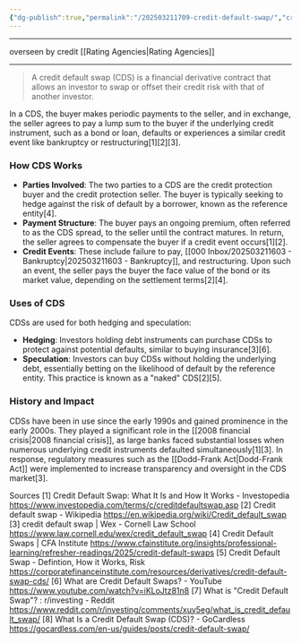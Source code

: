 ```yaml
---
{"dg-publish":true,"permalink":"/202503211709-credit-default-swap/","created":"2022-11-09T23:53:24.000-05:00","updated":"2025-03-21T16:04:37.405-04:00"}
---
```


---

overseen by credit [[Rating Agencies\|Rating Agencies]]

---

> A credit default swap (CDS) is a financial derivative contract that allows an investor to swap or offset their credit risk with that of another investor. 

In a CDS, the buyer makes periodic payments to the seller, and in exchange, the seller agrees to pay a lump sum to the buyer if the underlying credit instrument, such as a bond or loan, defaults or experiences a similar credit event like bankruptcy or restructuring[1][2][3].

### How CDS Works
- **Parties Involved**: The two parties to a CDS are the credit protection buyer and the credit protection seller. The buyer is typically seeking to hedge against the risk of default by a borrower, known as the reference entity[4].
- **Payment Structure**: The buyer pays an ongoing premium, often referred to as the CDS spread, to the seller until the contract matures. In return, the seller agrees to compensate the buyer if a credit event occurs[1][2].
- **Credit Events**: These include failure to pay, [[000 Inbox/202503211603 - Bankruptcy\|202503211603 - Bankruptcy]], and restructuring. Upon such an event, the seller pays the buyer the face value of the bond or its market value, depending on the settlement terms[2][4].

### Uses of CDS
CDSs are used for both hedging and speculation:
- **Hedging**: Investors holding debt instruments can purchase CDSs to protect against potential defaults, similar to buying insurance[3][6].
- **Speculation**: Investors can buy CDSs without holding the underlying debt, essentially betting on the likelihood of default by the reference entity. This practice is known as a "naked" CDS[2][5].

### History and Impact
CDSs have been in use since the early 1990s and gained prominence in the early 2000s. They played a significant role in the [[2008 financial crisis\|2008 financial crisis]], as large banks faced substantial losses when numerous underlying credit instruments defaulted simultaneously[1][3]. In response, regulatory measures such as the [[Dodd-Frank Act\|Dodd-Frank Act]] were implemented to increase transparency and oversight in the CDS market[3].

Sources
[1] Credit Default Swap: What It Is and How It Works - Investopedia https://www.investopedia.com/terms/c/creditdefaultswap.asp
[2] Credit default swap - Wikipedia https://en.wikipedia.org/wiki/Credit_default_swap
[3] credit default swap | Wex - Cornell Law School https://www.law.cornell.edu/wex/credit_default_swap
[4] Credit Default Swaps | CFA Institute https://www.cfainstitute.org/insights/professional-learning/refresher-readings/2025/credit-default-swaps
[5] Credit Default Swap - Defintion, How it Works, Risk https://corporatefinanceinstitute.com/resources/derivatives/credit-default-swap-cds/
[6] What are Credit Default Swaps? - YouTube https://www.youtube.com/watch?v=iKLoJtz81n8
[7] What is "Credit Default Swap"? : r/investing - Reddit https://www.reddit.com/r/investing/comments/xuy5eg/what_is_credit_default_swap/
[8] What Is a Credit Default Swap (CDS)? - GoCardless https://gocardless.com/en-us/guides/posts/credit-default-swap/
